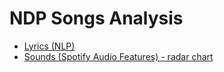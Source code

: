 # NDP Songs Analysis

- [Lyrics (NLP)](https://sujinleeme.github.io/ndp-songs-analysis/ndp-songs-lyrics.html)
- [Sounds (Spotify Audio Features) - radar chart](https://sujinleeme.github.io/ndp-songs-analysis/ndp-songs-sounds.html)
